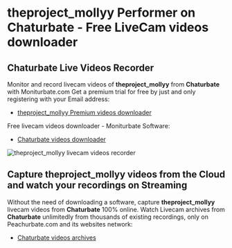 # theproject_mollyy Performer on Chaturbate - Free LiveCam videos downloader

## Chaturbate Live Videos Recorder

Monitor and record livecam videos of **theproject_mollyy** from **Chaturbate** with Moniturbate.com
Get a premium trial for free by just and only registering with your Email address:
* [theproject_mollyy Premium videos downloader](https://moniturbate.com/request-demo-licence-key.html)

Free livecam videos downloader - Moniturbate Software:
* [Chaturbate videos downloader](https://moniturbate.com/moniturbate-download-software.html)

![theproject_mollyy livecam videos recorder](https://peachurnet.com/templates/moniturbate-software.png)


## Capture theproject_mollyy videos from the Cloud and watch your recordings on Streaming

Without the need of downloading a software, capture **theproject_mollyy** livecam videos from **Chaturbate** 100% online.
Watch Livecam archives from **Chaturbate** unlimitedly from thousands of existing recordings, only on Peachurbate.com and its websites network:
* [Chaturbate videos archives](https://peachurnet.com/)